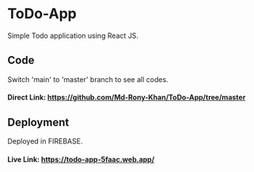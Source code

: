 # ToDo-App
Simple Todo application using React JS.
## Code
Switch 'main' to 'master' branch to see all codes.
#### Direct Link: https://github.com/Md-Rony-Khan/ToDo-App/tree/master
## Deployment
Deployed in FIREBASE.
#### Live Link: https://todo-app-5faac.web.app/

